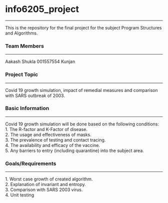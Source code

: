 # info6205_project
<hr/>
This is the repository for the final project for the subject Program Structures and Algorithms.

### Team Members
<hr/>
Aakash Shukla 001557554  Kunjan<br/> 

### Project Topic
<hr/>
Covid 19 growth simulation, impact of remedial measures and comparison with SARS outbreak of 2003. 

### Basic Information
<hr/>
Covid 19 growth simulation will be done based on the following conditions:<br/>
1. The R-factor and K-Factor of disease.<br/>
2. The usage and effectiveness of masks.<br/>
3. The prevalence of testing and contact tracing.<br/>
4. The availability and efficacy of the vaccine.<br/>
5. Any barriers to entry (including quarantine) into the subject area. <br/>

### Goals/Requirements
<hr/>
1. Worst case growth of created algorithm.<br/>
2. Explanation of invariant and entropy.<br/>
3. Comparison with SARS 2003 virus.<br/>
4. Unit testing<br/>


